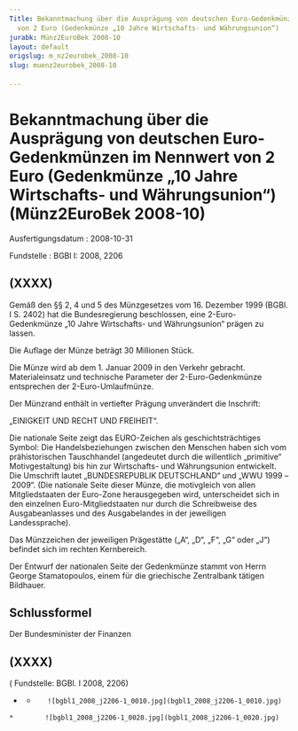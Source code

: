 ```yaml
---
Title: Bekanntmachung über die Ausprägung von deutschen Euro-Gedenkmünzen im Nennwert
  von 2 Euro (Gedenkmünze „10 Jahre Wirtschafts- und Währungsunion“)
jurabk: Münz2EuroBek 2008-10
layout: default
origslug: m_nz2eurobek_2008-10
slug: muenz2eurobek_2008-10

---
```


# Bekanntmachung über die Ausprägung von deutschen Euro-Gedenkmünzen im Nennwert von 2 Euro (Gedenkmünze „10 Jahre Wirtschafts- und Währungsunion“) (Münz2EuroBek 2008-10)

Ausfertigungsdatum
:   2008-10-31

Fundstelle
:   BGBl I: 2008, 2206


## (XXXX)

Gemäß den §§ 2, 4 und 5 des Münzgesetzes vom 16. Dezember 1999 (BGBl. I S. 2402) hat die Bundesregierung beschlossen, eine 2-Euro-Gedenkmünze „10 Jahre Wirtschafts- und Währungsunion“ prägen zu lassen.

Die Auflage der Münze beträgt 30 Millionen Stück.

Die Münze wird ab dem 1. Januar 2009 in den Verkehr gebracht. Materialeinsatz und technische Parameter der 2-Euro-Gedenkmünze entsprechen der 2-Euro-Umlaufmünze.

Der Münzrand enthält in vertiefter Prägung unverändert die Inschrift:

„EINIGKEIT UND RECHT UND FREIHEIT“.

Die nationale Seite zeigt das EURO-Zeichen als geschichtsträchtiges Symbol: Die Handelsbeziehungen zwischen den Menschen haben sich vom prähistorischen Tauschhandel (angedeutet durch die willentlich „primitive“ Motivgestaltung) bis hin zur Wirtschafts- und Währungsunion entwickelt. Die Umschrift lautet „BUNDESREPUBLIK DEUTSCHLAND“ und „WWU 1999 – 2009“. (Die nationale Seite dieser Münze, die motivgleich von allen Mitgliedstaaten der Euro-Zone herausgegeben wird, unterscheidet sich in den einzelnen Euro-Mitgliedstaaten nur durch die Schreibweise des Ausgabeanlasses und des Ausgabelandes in der jeweiligen Landessprache).

Das Münzzeichen der jeweiligen Prägestätte („A“, „D“, „F“, „G“ oder „J“) befindet sich im rechten Kernbereich.

Der Entwurf der nationalen Seite der Gedenkmünze stammt von Herrn George Stamatopoulos, einem für die griechische Zentralbank tätigen Bildhauer.


## Schlussformel

Der Bundesminister der Finanzen


## (XXXX)

( Fundstelle: BGBl. I 2008, 2206)

*    *        ![bgbl1_2008_j2206-1_0010.jpg](bgbl1_2008_j2206-1_0010.jpg)
    *        ![bgbl1_2008_j2206-1_0020.jpg](bgbl1_2008_j2206-1_0020.jpg)


